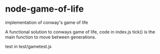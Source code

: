 node-game-of-life
=================

implementation of conway's game of life

A functional solution to conways game of life, code in index.js tick() is the main function to move between generations.

test in test/gametest.js

